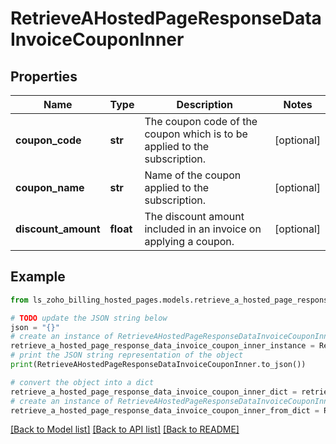 # RetrieveAHostedPageResponseDataInvoiceCouponInner


## Properties

Name | Type | Description | Notes
------------ | ------------- | ------------- | -------------
**coupon_code** | **str** | The coupon code of the coupon which is to be applied to the subscription. | [optional] 
**coupon_name** | **str** | Name of the coupon applied to the subscription. | [optional] 
**discount_amount** | **float** | The discount amount included in an invoice on applying a coupon. | [optional] 

## Example

```python
from ls_zoho_billing_hosted_pages.models.retrieve_a_hosted_page_response_data_invoice_coupon_inner import RetrieveAHostedPageResponseDataInvoiceCouponInner

# TODO update the JSON string below
json = "{}"
# create an instance of RetrieveAHostedPageResponseDataInvoiceCouponInner from a JSON string
retrieve_a_hosted_page_response_data_invoice_coupon_inner_instance = RetrieveAHostedPageResponseDataInvoiceCouponInner.from_json(json)
# print the JSON string representation of the object
print(RetrieveAHostedPageResponseDataInvoiceCouponInner.to_json())

# convert the object into a dict
retrieve_a_hosted_page_response_data_invoice_coupon_inner_dict = retrieve_a_hosted_page_response_data_invoice_coupon_inner_instance.to_dict()
# create an instance of RetrieveAHostedPageResponseDataInvoiceCouponInner from a dict
retrieve_a_hosted_page_response_data_invoice_coupon_inner_from_dict = RetrieveAHostedPageResponseDataInvoiceCouponInner.from_dict(retrieve_a_hosted_page_response_data_invoice_coupon_inner_dict)
```
[[Back to Model list]](../README.md#documentation-for-models) [[Back to API list]](../README.md#documentation-for-api-endpoints) [[Back to README]](../README.md)


